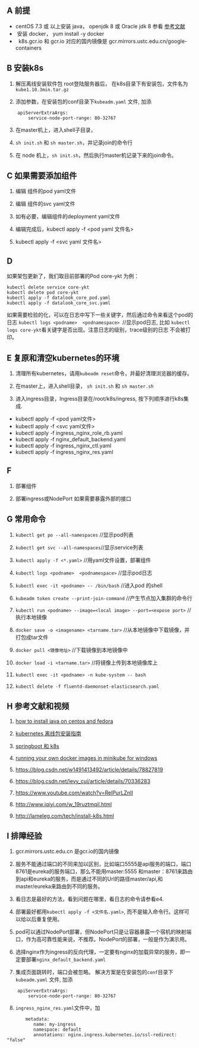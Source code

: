 
## A 前提
 - centOS 7.3 或 以上安装 java， openjdk 8 或 Oracle jdk 8  参看 [参考文献][1]      
 - &nbsp;安装 docker， yum install -y docker 
 - &nbsp; k8s.gcr.io 和 gcr.io    对应的国内镜像是 gcr.mirrors.ustc.edu.cn/google-containers

## B 安装k8s

1.  解压离线安装软件包 root登陆服务器后， 在k8s目录下有安装包，文件名为 `kube1.10.3min.tar.gz`
    
2.  添加参数，在安装包的conf目录下`kubeadm.yaml` 文件, 加添
``` 
    apiServerExtraArgs: 
        service-node-port-range: 80-32767
```    
3.  在master机上，进入shell子目录，
    
4.  `sh init.sh` 和 `sh master.sh`，并记录join的命令行
    
5.  在 node 机上，`sh init.sh`，然后执行master机记录下来的join命令。
    

## C 如果需要添加组件

1.  编辑 组件的pod yaml文件
    
2.  编辑 组件的svc yaml文件
    
3.  如有必要，编辑组件的deployment yaml文件
    
4.  编辑完成后，kubectl apply -f <pod yaml 文件名>
    
5.  kubectl apply -f <svc yaml 文件名>
    

## D 
如果架包更新了，我们取目前部署的Pod core-ykt 为例： 
```
kubectl delete service core-ykt 
kubectl delete pod core-ykt 
kubectl apply -f datalook_core_pod.yaml 
kubectl apply -f datalook_core_svc.yaml
```
如果需要检验的化，可以在日志中写下一些关键字，然后通过命令来看这个pod的日志 `kubectl logs <podname>  <podnamespace> `//显示pod日志, 比如 `kubectl logs core-ykt`看关键字是否出现。注意日志的级别，trace级别的日志 不会被打印。

## E 复原和清空kubernetes的环境

1.  清理所有kubernetes，请用`kubeadm reset`命令，并最好清理浏览器的缓存。
    
2.  在master上，进入shell目录， `sh init.sh` 和 `sh master.sh`
    
3.  进入ingress目录，Ingress目录在/root/k8s/ingress, 按下列顺序进行k8s集成. 
 - kubectl apply -f <pod yaml文件>
 - kubectl apply -f <svc yaml文件>
 - kubectl apply -f ingress_nginx_role_rb.yaml
 - kubectl apply -f nginx_default_backend.yaml
 - kubectl apply -f ingress_nginx_ctl.yaml
 - kubectl apply -f ingress_nginx_res.yaml
    

## F

1.  部署组件
    
2.  部署ingress或NodePort 如果需要暴露外部的接口
    

## G 常用命令

1.  `kubectl get po --all-namespaces` //显示pod列表
    
2.  `kubectl get svc --all-namespaces`//显示service列表
    
3.  `kubectl apply -f <*.yaml>` //用yaml文件设置，部署组件
    
4.  `kubectl logs <podname>  <podnamespace>` //显示pod日志
    
5.  `kubectl exec -it <podname> -- /bin/bash` //进入pod 的shell
    
6.  `kubeadm token create --print-join-command` //产生节点加入集群的命令行
    
7.  `kubectl run <podname> --image=<local image> --port=<expose port>` //执行本地镜像
    
8.  `docker save -o <imagename> <tarname.tar>` //从本地镜像中下载镜像，并打包成tar文件
    
9.  `docker pull <镜像地址>` //下载镜像到本地镜像中

10. `docker load -i <tarname.tar>` //将镜像上传到本地镜像库上

11. `kubectl exec -it <podname> -n kube-system -- bash`
    
12.  `kubectl delete -f fluentd-daemonset-elasticsearch.yaml`
    

## H 参考文献和视频

1. [how to install java on centos and fedora][1]
    
1. [kubernetes 离线包安装指南][2]

1. [springboot 和 k8s][3]

1. [running your own docker images in minikube for windows][4]

5. https://blog.csdn.net/w1491413492/article/details/78827819

6. https://blog.csdn.net/levy_cui/article/details/70336283

7. https://www.youtube.com/watch?v=RelPurLZnII

8. http://www.iqiyi.com/w_19ruztmqil.html

9. http://lameleg.com/tech/install-k8s.html 


## I 排障经验

1.  gcr.mirrors.ustc.edu.cn 是gcr.io的国内镜像
    
2.  服务不能通过端口的不同来加以区别，比如端口5555是api服务的端口，端口8761是eureka的服务端口，那么不能用master:5555 和master：8761来路由到api和eureka的服务，而是通过不同的Url的路径master/api,和master/eureka来路由到不同的服务。
    
3.  看日志是最好的方法，看到问题在哪里，看日志的命令请参看e4.
    
4.  部署最好都用`kubectl apply -f <文件名.yaml>`, 而不是输入命令行。这样可以给以后重复使用。
    
5.  pod可以通过NodePort部署，但NodePort只是让容器暴露一个宿机的映射端口，作为高可靠性能来说，不推荐。NodePort的部署，一般是作为演示用。
    
6.  选择nginx作为ingress的反向代理，一定要有nginx的加载异常的服务，即一定要部署`nginx_default_backend.yaml`
    
7.  集成页面跳转时，端口会被忽略。 解决方案是在安装包的`conf`目录下`kubeadm.yaml` 文件, 加添 
```
    apiServerExtraArgs: 
        service-node-port-range: 80-32767
```    
8.  `ingress_nginx_res.yaml`文件中，加
```
       metadata: 
          name: my-ingress 
          namespace: default 
          annotations: nginx.ingress.kubernetes.io/ssl-redirect: "false"
```

[1]: https://www.digitalocean.com/community/tutorials/how-to-install-java-on-centos-and-fedora
[2]: https://segmentfault.com/a/1190000011707194
[3]: https://github.com/trisberg/boot-k8s-microservices/tree/s1p2017
[4]: https://medium.com/@maumribeiro/running-your-own-docker-images-in-minikube-for-windows-ea7383d931f6
